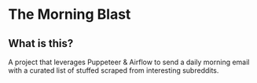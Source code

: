 # The Morning Blast

## What is this?

A project that leverages Puppeteer & Airflow to send a daily morning email with a curated list of stuffed scraped from interesting subreddits.  